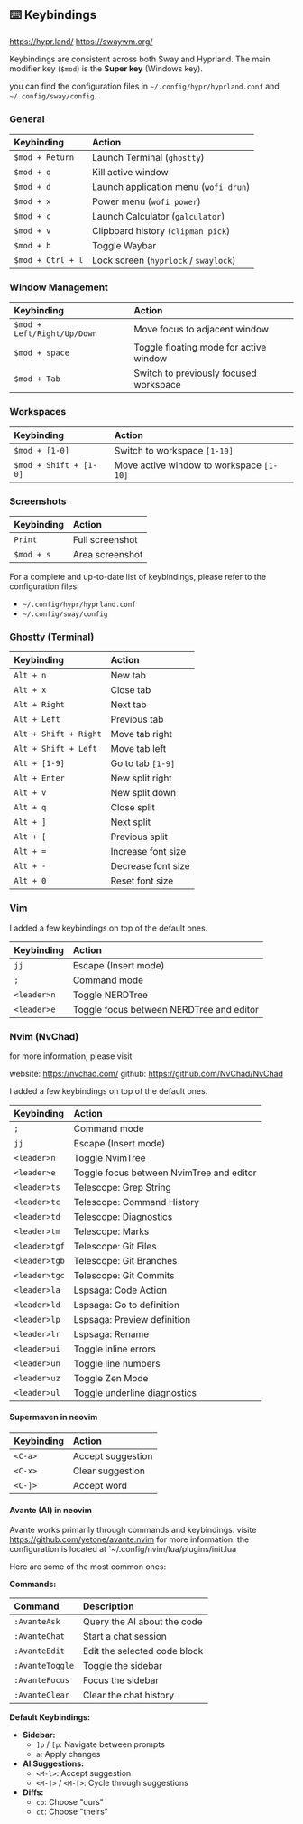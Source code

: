 ## ⌨️ Keybindings

https://hypr.land/
https://swaywm.org/

Keybindings are consistent across both Sway and Hyprland. The main modifier key (`$mod`) is the **Super key** (Windows key).

you can find the configuration files in `~/.config/hypr/hyprland.conf` and `~/.config/sway/config`.

### General

| Keybinding             | Action                                  |
| :--------------------- | :-------------------------------------- |
| `$mod + Return`        | Launch Terminal (`ghostty`)             |
| `$mod + q`             | Kill active window                      |
| `$mod + d`             | Launch application menu (`wofi drun`)   |
| `$mod + x`             | Power menu (`wofi power`)               |
| `$mod + c`             | Launch Calculator (`galculator`)        |
| `$mod + v`             | Clipboard history (`clipman pick`)      |
| `$mod + b`             | Toggle Waybar                           |
| `$mod + Ctrl + l`      | Lock screen (`hyprlock` / `swaylock`)   |

### Window Management

| Keybinding             | Action                                  |
| :--------------------- | :-------------------------------------- |
| `$mod + Left/Right/Up/Down` | Move focus to adjacent window           |
| `$mod + space`         | Toggle floating mode for active window  |
| `$mod + Tab`           | Switch to previously focused workspace  |

### Workspaces

| Keybinding             | Action                                  |
| :--------------------- | :-------------------------------------- |
| `$mod + [1-0]`         | Switch to workspace `[1-10]`            |
| `$mod + Shift + [1-0]` | Move active window to workspace `[1-10]`|

### Screenshots

| Keybinding             | Action                                  |
| :--------------------- | :-------------------------------------- |
| `Print`                | Full screenshot                         |
| `$mod + s`             | Area screenshot                         |


For a complete and up-to-date list of keybindings, please refer to the configuration files:
*   `~/.config/hypr/hyprland.conf`
*   `~/.config/sway/config`

### Ghostty (Terminal)

| Keybinding             | Action                                  |
| :--------------------- | :-------------------------------------- |
| `Alt + n`              | New tab                                 |
| `Alt + x`              | Close tab                               |
| `Alt + Right`          | Next tab                                |
| `Alt + Left`           | Previous tab                            |
| `Alt + Shift + Right`  | Move tab right                          |
| `Alt + Shift + Left`   | Move tab left                           |
| `Alt + [1-9]`          | Go to tab `[1-9]`                       |
| `Alt + Enter`          | New split right                         |
| `Alt + v`              | New split down                          |
| `Alt + q`              | Close split                             |
| `Alt + ]`              | Next split                              |
| `Alt + [`              | Previous split                          |
| `Alt + =`              | Increase font size                      |
| `Alt + -`              | Decrease font size                      |
| `Alt + 0`              | Reset font size                         |

### Vim

I added a few keybindings on top of the default ones.

| Keybinding             | Action                                  |
| :--------------------- | :-------------------------------------- |
| `jj`                   | Escape (Insert mode)                    |
| `;`                    | Command mode                            |
| `<leader>n`            | Toggle NERDTree                         |
| `<leader>e`            | Toggle focus between NERDTree and editor |


### Nvim (NvChad)

for more information, please visit 

website: https://nvchad.com/
github: https://github.com/NvChad/NvChad

I added a few keybindings on top of the default ones.

| Keybinding             | Action                                  |
| :--------------------- | :-------------------------------------- |
| `;`                    | Command mode                            |
| `jj`                   | Escape (Insert mode)                    |
| `<leader>n`            | Toggle NvimTree                         |
| `<leader>e`            | Toggle focus between NvimTree and editor |
| `<leader>ts`           | Telescope: Grep String                  |
| `<leader>tc`           | Telescope: Command History              |
| `<leader>td`           | Telescope: Diagnostics                  |
| `<leader>tm`           | Telescope: Marks                        |
| `<leader>tgf`          | Telescope: Git Files                    |
| `<leader>tgb`          | Telescope: Git Branches                 |
| `<leader>tgc`          | Telescope: Git Commits                  |
| `<leader>la`           | Lspsaga: Code Action                    |
| `<leader>ld`           | Lspsaga: Go to definition               |
| `<leader>lp`           | Lspsaga: Preview definition             |
| `<leader>lr`           | Lspsaga: Rename                         |
| `<leader>ui`           | Toggle inline errors                    |
| `<leader>un`           | Toggle line numbers                     |
| `<leader>uz`           | Toggle Zen Mode                         |
| `<leader>ul`           | Toggle underline diagnostics            |

#### Supermaven in neovim

| Keybinding             | Action                                  |
| :--------------------- | :-------------------------------------- |
| `<C-a>`                | Accept suggestion                       |
| `<C-x>`                | Clear suggestion                        |
| `<C-]>`                | Accept word                             |

#### Avante (AI) in neovim

Avante works primarily through commands and keybindings. 
visite  https://github.com/yetone/avante.nvim for more information.
the configuration is located at `~/.config/nvim/lua/plugins/init.lua

Here are some of the most common ones:

**Commands:**

| Command                | Description                             |
| :--------------------- | :-------------------------------------- |
| `:AvanteAsk`           | Query the AI about the code             |
| `:AvanteChat`          | Start a chat session                    |
| `:AvanteEdit`          | Edit the selected code block            |
| `:AvanteToggle`        | Toggle the sidebar                      |
| `:AvanteFocus`         | Focus the sidebar                       |
| `:AvanteClear`         | Clear the chat history                  |

**Default Keybindings:**

*   **Sidebar:**
    *   `]p` / `[p`: Navigate between prompts
    *   `a`: Apply changes
*   **AI Suggestions:**
    *   `<M-l>`: Accept suggestion
    *   `<M-]>` / `<M-[>`: Cycle through suggestions
*   **Diffs:**
    *   `co`: Choose "ours"
    *   `ct`: Choose "theirs"

